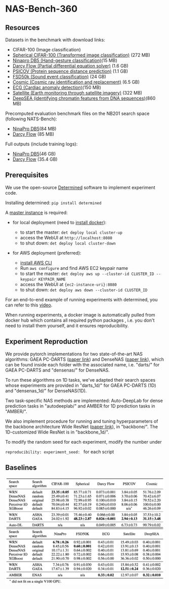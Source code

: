 # NAS-Bench-360

## Resources 
<!--Homepage / dataset downloads: [here](https://rtu715.github.io/NAS-Bench-360/)-->

Datasets in the benchmark with download links:
- CIFAR-100 (Image classification)
- [Spherical CIFAR-100 (Transformed image classification)](https://pde-xd.s3.amazonaws.com/spherical/s2_cifar100.gz) (272 MB)
- [Ninapro DB5 (Hand-gesture classification)](https://pde-xd.s3.amazonaws.com/ninapro/ninapro_train.npy)(15 MB)
- [Darcy Flow (Partial differential equation solver)](https://pde-xd.s3.amazonaws.com/piececonst_r421_N1024_smooth1.mat) (1.6 GB) 
- [PSICOV (Protein sequence distance prediction)](https://pde-xd.s3.amazonaws.com/protein.zip) (1.1 GB)
- [FSD50k (Sound event classification)](https://pde-xd.s3.amazonaws.com/audio/audio.zip) (24 GB)
- [Cosmic (Cosmic ray identification and replacement)](https://pde-xd.s3.amazonaws.com/cosmic/deepCR.ACS-WFC.train.tar) (6.5 GB)
- [ECG (Cardiac anomaly detection)](https://pde-xd.s3.amazonaws.com/ECG/challenge2017.pkl)(150 MB)
- [Satellite (Earth monitoring through satellite imagery)](https://pde-xd.s3.amazonaws.com/satellite/satellite_train.npy) (322 MB)
- [DeepSEA (identifying chromatin features from DNA sequences)](https://pde-xd.s3.amazonaws.com/deepsea/deepsea_filtered.npz)(860 MB)

Precomputed evaluation benchmark files on the NB201 search space (following NATS-Bench):
- [NinaPro DB5](https://pde-xd.s3.amazonaws.com/NATS-tss-v1_0-daa55.pickle.pbz2)(84 MB)
- [Darcy Flow](https://pde-xd.s3.amazonaws.com/NATS-tss-v1_0-48858.pickle.pbz2) (85 MB)

Full outputs (include training logs):
- [NinaPro DB5](https://pde-xd.s3.amazonaws.com/ninapro_precompute.zip)(46 GB)
- [Darcy Flow](https://pde-xd.s3.amazonaws.com/darcyflow_precompute.zip) (35.4 GB)

## Prerequisites 
We use the open-source [Determined](https://docs.determined.ai/latest/how-to/installation/aws.html?highlight=det%20deploy) 
software to implement experiment code. 

Installing determined: `pip install determined`

A [master instance](https://docs.determined.ai/latest/how-to/installation/deploy.html) is required:
- for local deployment (need to [install docker](https://docs.determined.ai/latest/how-to/installation/requirements.html#install-docker)):
  - to start the master: `det deploy local cluster-up`
  - access the WebUI at `http://localhost:8080`
  - to shut down: `det deploy local cluster-down`
    
- for AWS deployment (preferred):
  - [install AWS CLI](https://docs.aws.amazon.com/cli/latest/userguide/cli-chap-install.html)
  - Run `aws configure` and find AWS EC2 keypair name
  - to start the master: `det deploy aws up --cluster-id CLUSTER_ID --keypair KEYPAIR_NAME`
  - access the WebUI at `{ec2-instance-uri}:8080`
  - to shut down: `det deploy aws down --cluster-id CLUSTER_ID`
    
For an end-to-end example of running experiments with determined, you can refer to this [video](https://www.youtube.com/watch?v=htObOwwnhQk&t=394s).

When running experiments, a docker image is automatically pulled from docker hub which contains all required python packages
, i.e. you don't need to install them yourself, and it ensures reproducibility. 

## Experiment Reproduction
We provide pytorch implementations for two state-of-the-art NAS algorithms: GAEA PC-DARTS ([paper link](https://arxiv.org/pdf/2004.07802.pdf))
and DenseNAS ([paper link](https://arxiv.org/abs/1906.09607)), 
which can be found inside each folder with the associated name, i.e. "darts/" for GAEA PC-DARTS 
and "densenas/" for DenseNAS.

To run these algorithms on 1D tasks, we've adapted their search spaces whose experiments are provided in "darts_1d/" for GAEA PC-DARTS (1D) and "densenas_1d/" for DenseNAS(1D). 

Two task-specific NAS methods are implemented: Auto-DeepLab for dense prediction tasks in "autodeeplab/" and AMBER for 1D prediction tasks in "AMBER/".

We also implement procedure for running and tuning hyperparameters of the backbone architecture Wide ResNet ([paper link](http://arxiv.org/abs/1605.07146)), in "backbone/". The 1D-customized Wide ResNet is in "backbone_1d/".




To modify the random seed for each experiment, modify the number under 

`reproducibility: experiment_seed: ` for each script


## Baselines
![alt text](https://github.com/rtu715/NAS-Bench-360/blob/main/images/baselines.png)









